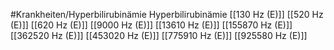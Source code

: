 #Krankheiten/Hyperbilirubinämie
Hyperbilirubinämie
[[130 Hz (E)]]
[[520 Hz (E)]]
[[620 Hz (E)]]
[[9000 Hz (E)]]
[[13610 Hz (E)]]
[[155870 Hz (E)]]
[[362520 Hz (E)]]
[[453020 Hz (E)]]
[[775910 Hz (E)]]
[[925580 Hz (E)]]